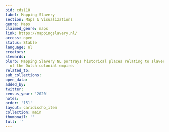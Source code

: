 ```yaml
---
pid: cds118
label: Mapping Slavery
section: Maps & Visualizations
genre: Maps
claimed_genre: maps
link: https://mappingslavery.nl/
access: open
status: Stable
language: nl
creators:
stewards:
blurb: Mapping Slavery NL portrays historical places relating to slavery on the map
  of the Dutch colonial empire.
related_to:
sub_collections:
open_data:
added_by:
twitter:
census_year: '2020'
notes:
order: '151'
layout: caridischo_item
collection: main
thumbnail: ''
full: ''
---
```

